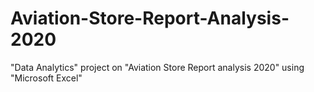 # Aviation-Store-Report-Analysis-2020
"Data Analytics" project on "Aviation Store Report analysis 2020" using "Microsoft Excel"
